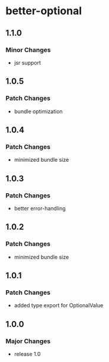 # better-optional

## 1.1.0

### Minor Changes

- jsr support

## 1.0.5

### Patch Changes

- bundle optimization

## 1.0.4

### Patch Changes

- minimized bundle size

## 1.0.3

### Patch Changes

- better error-handling

## 1.0.2

### Patch Changes

- minimized bundle size

## 1.0.1

### Patch Changes

- added type export for OptionalValue

## 1.0.0

### Major Changes

- release 1.0
